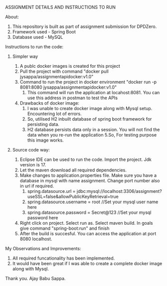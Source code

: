 ASSIGNMENT DETAILS AND INSTRUCTIONS TO RUN

About:
1. This repository is built as part of assignment submission for DPDZero.
2. Framework used - Spring Boot
3. Database used - MySQL

Instructions to run the code:
1. Simpler way
    1. A publc docker images is created for this project
    2. Pull the project with command "docker pull jysappa/assignmentapidocker:v1.0"
    3. Command to run the project in docker environment "docker run -p 8081:8080 jysappa/assignmentapidocker:v1.0"
        1. This command will run the application at locahost:8081. You can use this address in postman to test the APIs
    4. Drawbacks of docker image:
       1. I was unable to create docker image along with Mysql setup. Encountering lot of errors.
       2. So, utilised H2 inbuilt database of spring boot framework for persisting data.
       3. H2 database persists data only in a session. You will not find the data when you re-run the application
     5.So, For testing purpose this image works.

2. Source code way:
   1. Eclipse IDE can be used to run the code. Import the project. Jdk version is 17.
   2. Let the maven download all required dependencies.
   3. Make changes to application.properties file. Make sure you have a database in mysql with name assignment. Change port number also in url if required.
      1. spring.datasource.url = jdbc:mysql://localhost:3306/assignment?useSSL=false&allowPublicKeyRetrieval=true
      2. spring.datasource.username = root //Set your mysql user name here
      3. spring.datasource.password = Secret@123 //Set your mysql password here
    4. Right click on project. Select run as. Select maven build. In goals give command "spring-boot:run" and finish
    5. After the build is succesful. You can access the application at port 8080 localhost.

My Observations and Improvements:
  1. All required funcationality has been implemented.
  2. It would have been great if I was able to create a complete docker image along with Mysql.

Thank you.
Ajay Babu Sappa.
